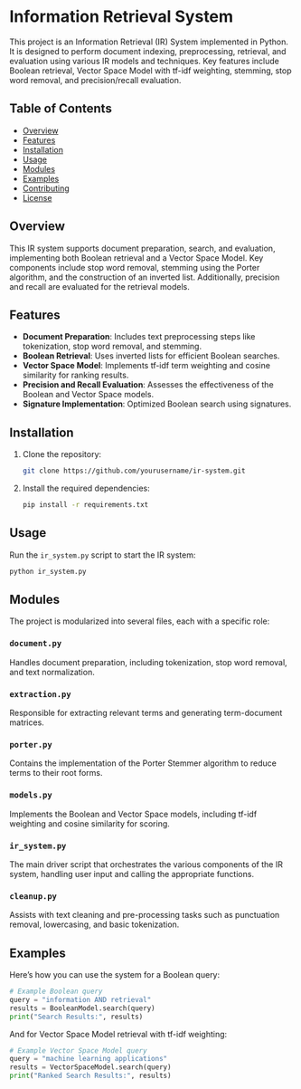 # Information Retrieval System

This project is an Information Retrieval (IR) System implemented in Python. It is designed to perform document indexing, preprocessing, retrieval, and evaluation using various IR models and techniques. Key features include Boolean retrieval, Vector Space Model with tf-idf weighting, stemming, stop word removal, and precision/recall evaluation.

## Table of Contents
- [Overview](#overview)
- [Features](#features)
- [Installation](#installation)
- [Usage](#usage)
- [Modules](#modules)
- [Examples](#examples)
- [Contributing](#contributing)
- [License](#license)

## Overview
This IR system supports document preparation, search, and evaluation, implementing both Boolean retrieval and a Vector Space Model. Key components include stop word removal, stemming using the Porter algorithm, and the construction of an inverted list. Additionally, precision and recall are evaluated for the retrieval models.

## Features
- **Document Preparation**: Includes text preprocessing steps like tokenization, stop word removal, and stemming.
- **Boolean Retrieval**: Uses inverted lists for efficient Boolean searches.
- **Vector Space Model**: Implements tf-idf term weighting and cosine similarity for ranking results.
- **Precision and Recall Evaluation**: Assesses the effectiveness of the Boolean and Vector Space models.
- **Signature Implementation**: Optimized Boolean search using signatures.

## Installation
1. Clone the repository:
   ```bash
   git clone https://github.com/yourusername/ir-system.git
   ```
2. Install the required dependencies:
   ```bash
   pip install -r requirements.txt
   ```

## Usage
Run the `ir_system.py` script to start the IR system:
```bash
python ir_system.py
```

## Modules
The project is modularized into several files, each with a specific role:

### `document.py`
Handles document preparation, including tokenization, stop word removal, and text normalization.

### `extraction.py`
Responsible for extracting relevant terms and generating term-document matrices.

### `porter.py`
Contains the implementation of the Porter Stemmer algorithm to reduce terms to their root forms.

### `models.py`
Implements the Boolean and Vector Space models, including tf-idf weighting and cosine similarity for scoring.

### `ir_system.py`
The main driver script that orchestrates the various components of the IR system, handling user input and calling the appropriate functions.

### `cleanup.py`
Assists with text cleaning and pre-processing tasks such as punctuation removal, lowercasing, and basic tokenization.

## Examples
Here’s how you can use the system for a Boolean query:

```python
# Example Boolean query
query = "information AND retrieval"
results = BooleanModel.search(query)
print("Search Results:", results)
```

And for Vector Space Model retrieval with tf-idf weighting:

```python
# Example Vector Space Model query
query = "machine learning applications"
results = VectorSpaceModel.search(query)
print("Ranked Search Results:", results)
```
